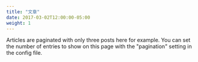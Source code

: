 ```yaml
---
title: "文章"
date: 2017-03-02T12:00:00-05:00
weight: 1
---
```


Articles are paginated with only three posts here for example. You can set the number of entries to show on this page with the "pagination" setting in the config file.
